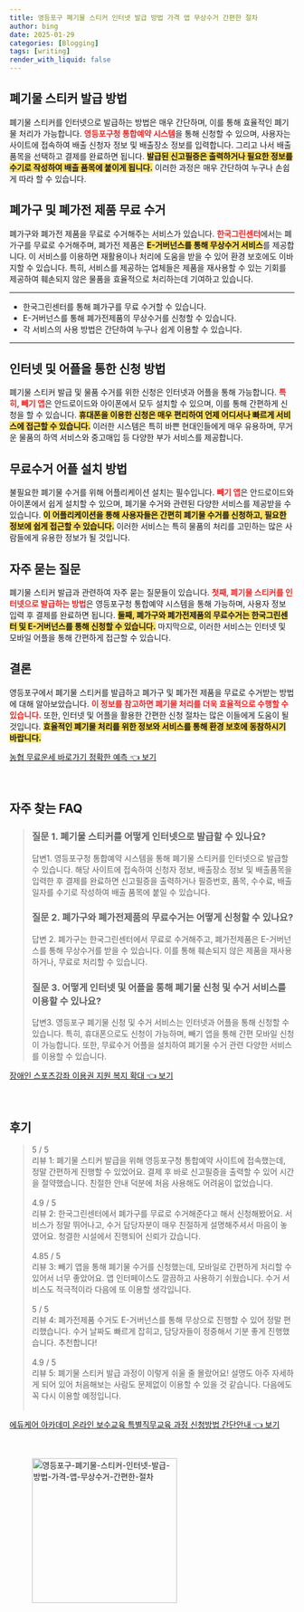 ```yaml
---
title: 영등포구 폐기물 스티커 인터넷 발급 방법 가격 앱 무상수거 간편한 절차
author: bing
date: 2025-01-29
categories: [Blogging]
tags: [writing]
render_with_liquid: false
---
```



<h2 id='폐기물 스티커 발급 방법'>폐기물 스티커 발급 방법</h2>

<p>폐기물 스티커를 인터넷으로 발급하는 방법은 매우 간단하며, 이를 통해 효율적인 폐기물 처리가 가능합니다. <b><span style="color: #ee2323;">영등포구청 통합예약 시스템</span></b>을 통해 신청할 수 있으며, 사용자는 사이트에 접속하여 배출 신청자 정보 및 배출장소 정보를 입력합니다. 그리고 나서 배출 품목을 선택하고 결제를 완료하면 됩니다. <b><span style="background-color: #ffe066;">발급된 신고필증은 출력하거나 필요한 정보를 수기로 작성하여 배출 품목에 붙이게 됩니다.</span></b> 이러한 과정은 매우 간단하여 누구나 손쉽게 따라 할 수 있습니다.</p>

<h2 id='폐가구 및 폐가전 제품 무료 수거'>폐가구 및 폐가전 제품 무료 수거</h2>

<p>폐가구와 폐가전 제품을 무료로 수거해주는 서비스가 있습니다. <b><span style="color: #ee2323;">한국그린센터</span></b>에서는 폐가구를 무료로 수거해주며, 폐가전 제품은 <b><span style="background-color: #ffe066;">E-거버넌스를 통해 무상수거 서비스</span></b>를 제공합니다. 이 서비스를 이용하면 재활용이나 처리에 도움을 받을 수 있어 환경 보호에도 이바지할 수 있습니다. 특히, 서비스를 제공하는 업체들은 제품을 재사용할 수 있는 기회를 제공하여 훼손되지 않은 물품을 효율적으로 처리하는데 기여하고 있습니다.</p>

<hr />

<ul>
    <li>한국그린센터를 통해 폐가구를 무료 수거할 수 있습니다.</li>
    <li>E-거버넌스를 통해 폐가전제품의 무상수거를 신청할 수 있습니다.</li>
    <li>각 서비스의 사용 방법은 간단하여 누구나 쉽게 이용할 수 있습니다.</li>
</ul>

<hr />

<h2 id='인터넷 및 어플을 통한 신청 방법'>인터넷 및 어플을 통한 신청 방법</h2>

<p>폐기물 스티커 발급 및 물품 수거를 위한 신청은 인터넷과 어플을 통해 가능합니다. <b><span style="color: #ee2323;">특히, 빼기 앱</span></b>은 안드로이드와 아이폰에서 모두 설치할 수 있으며, 이를 통해 간편하게 신청을 할 수 있습니다. <b><span style="background-color: #ffe066;">휴대폰을 이용한 신청은 매우 편리하여 언제 어디서나 빠르게 서비스에 접근할 수 있습니다.</span></b> 이러한 시스템은 특히 바쁜 현대인들에게 매우 유용하며, 무거운 물품의 하역 서비스와 중고매입 등 다양한 부가 서비스를 제공합니다.</p>

<h2 id='무료수거 어플 설치 방법'>무료수거 어플 설치 방법</h2>

<p>불필요한 폐기물 수거를 위해 어플리케이션 설치는 필수입니다. <b><span style="color: #ee2323;">빼기 앱</span></b>은 안드로이드와 아이폰에서 쉽게 설치할 수 있으며, 폐기물 수거와 관련된 다양한 서비스를 제공받을 수 있습니다. <b><span style="background-color: #ffe066;">이 어플리케이션을 통해 사용자들은 간편히 폐기물 수거를 신청하고, 필요한 정보에 쉽게 접근할 수 있습니다.</span></b> 이러한 서비스는 특히 물품의 처리를 고민하는 많은 사람들에게 유용한 정보가 될 것입니다.</p>

<h2 id='자주 묻는 질문'>자주 묻는 질문</h2>

<p>폐기물 스티커 발급과 관련하여 자주 묻는 질문들이 있습니다. <b><span style="color: #ee2323;">첫째, 폐기물 스티커를 인터넷으로 발급하는 방법</span></b>은 영등포구청 통합예약 시스템을 통해 가능하며, 사용자 정보 입력 후 결제를 완료하면 됩니다. <b><span style="background-color: #ffe066;">둘째, 폐가구와 폐가전제품의 무료수거는 한국그린센터 및 E-거버넌스를 통해 신청할 수 있습니다.</span></b> 마지막으로, 이러한 서비스는 인터넷 및 모바일 어플을 통해 간편하게 접근할 수 있습니다.</p>

<h2 id='결론'>결론</h2>

<p>영등포구에서 폐기물 스티커를 발급하고 폐가구 및 폐가전 제품을 무료로 수거받는 방법에 대해 알아보았습니다. <b><span style="color: #ee2323;">이 정보를 참고하면 폐기물 처리를 더욱 효율적으로 수행할 수 있습니다.</span></b> 또한, 인터넷 및 어플을 활용한 간편한 신청 절차는 많은 이들에게 도움이 될 것입니다. <b><span style="background-color: #ffe066;">효율적인 폐기물 처리를 위한 정보와 서비스를 통해 환경 보호에 동참하시기 바랍니다.</span></b></p>


<p><a class="click-button" title="농협 무료운세 바로가기 정확한 예측" href="https://24nara.github.io/posts/%EB%86%8D%ED%98%91-%EB%AC%B4%EB%A3%8C%EC%9A%B4%EC%84%B8-%EB%B0%94%EB%A1%9C%EA%B0%80%EA%B8%B0-%EC%A0%95%ED%99%95%ED%95%9C-%EC%98%88%EC%B8%A1/" rel="dofollow">농협 무료운세 바로가기 정확한 예측 👈 보기</a></p><br>
<h2 id='자주_찾는_FAQ'>자주 찾는 FAQ</h2>
<div itemscope="" itemtype="https://schema.org/FAQPage"> 
<blockquote> 
<div itemscope="" itemprop="mainEntity" itemtype="https://schema.org/Question"> 
<h3 itemprop="name">질문 1. 폐기물 스티커를 어떻게 인터넷으로 발급할 수 있나요?</h3> 
<div itemscope="" itemprop="acceptedAnswer" itemtype="https://schema.org/Answer"> 
<span itemprop="text"> 
<p>답변1. 영등포구청 통합예약 시스템을 통해 폐기물 스티커를 인터넷으로 발급할 수 있습니다. 해당 사이트에 접속하여 신청자 정보, 배출장소 정보 및 배출품목을 입력한 후 결제를 완료하면 신고필증을 출력하거나 필증번호, 품목, 수수료, 배출일자를 수기로 작성하여 배출 품목에 붙일 수 있습니다.</p> 
</span> 
</div> 
</div> 
<div itemscope="" itemprop="mainEntity" itemtype="https://schema.org/Question"> 
<h3 itemprop="name">질문 2. 폐가구와 폐가전제품의 무료수거는 어떻게 신청할 수 있나요?</h3> 
<div itemscope="" itemprop="acceptedAnswer" itemtype="https://schema.org/Answer"> 
<span itemprop="text"> 
<p>답변 2. 폐가구는 한국그린센터에서 무료로 수거해주고, 폐가전제품은 E-거버넌스를 통해 무상수거를 받을 수 있습니다. 이를 통해 훼손되지 않은 제품을 재사용하거나, 무료로 처리할 수 있습니다.</p> 
</span> 
</div> 
</div> 
<div itemscope="" itemprop="mainEntity" itemtype="https://schema.org/Question"> 
<h3 itemprop="name">질문 3. 어떻게 인터넷 및 어플을 통해 폐기물 신청 및 수거 서비스를 이용할 수 있나요?</h3> 
<div itemscope="" itemprop="acceptedAnswer" itemtype="https://schema.org/Answer"> 
<span itemprop="text"> 
<p>답변3. 영등포구 폐기물 신청 및 수거 서비스는 인터넷과 어플을 통해 신청할 수 있습니다. 특히, 휴대폰으로도 신청이 가능하며, 빼기 앱을 통해 간편 모바일 신청이 가능합니다. 또한, 무료수거 어플을 설치하여 폐기물 수거 관련 다양한 서비스를 이용할 수 있습니다.</p> 
</span> 
</div> 
</div> 
</blockquote> 
</div>
<p><a class="click-button" title="장애인 스포츠강좌 이용권 지원 복지 확대" href="https://24nara.github.io/posts/%EC%9E%A5%EC%95%A0%EC%9D%B8-%EC%8A%A4%ED%8F%AC%EC%B8%A0%EA%B0%95%EC%A2%8C-%EC%9D%B4%EC%9A%A9%EA%B6%8C-%EC%A7%80%EC%9B%90-%EB%B3%B5%EC%A7%80-%ED%99%95%EB%8C%80/" rel="dofollow">장애인 스포츠강좌 이용권 지원 복지 확대 👈 보기</a></p><br>
<h2 id='후기'>후기</h2>
<div itemscope itemtype="https://schema.org/Product">
  <blockquote>
  <div itemprop="review" itemscope itemtype="https://schema.org/Review">
      <div itemprop="reviewRating" itemscope itemtype="https://schema.org/Rating"> <span itemprop="ratingValue">5</span> / <span itemprop="bestRating">5</span> </div>
      <span itemprop="reviewBody">리뷰 1: 폐기물 스티커 발급을 위해 영등포구청 통합예약 사이트에 접속했는데, 정말 간편하게 진행할 수 있었어요. 결제 후 바로 신고필증을 출력할 수 있어 시간을 절약했습니다. 친절한 안내 덕분에 처음 사용해도 어려움이 없었습니다.</span>
  </div>
  <br>
  <div itemprop="review" itemscope itemtype="https://schema.org/Review">
      <div itemprop="reviewRating" itemscope itemtype="https://schema.org/Rating"> <span itemprop="ratingValue">4.9</span> / <span itemprop="bestRating">5</span> </div>
      <span itemprop="reviewBody">리뷰 2: 한국그린센터에서 폐가구를 무료로 수거해준다고 해서 신청해봤어요. 서비스가 정말 뛰어나고, 수거 담당자분이 매우 친절하게 설명해주셔서 마음이 놓였어요. 청결한 시설에서 진행되어 신뢰가 갔습니다.</span>
  </div>
  <br>
  <div itemprop="review" itemscope itemtype="https://schema.org/Review">
      <div itemprop="reviewRating" itemscope itemtype="https://schema.org/Rating"> <span itemprop="ratingValue">4.85</span> / <span itemprop="bestRating">5</span> </div>
      <span itemprop="reviewBody">리뷰 3: 빼기 앱을 통해 폐기물 수거를 신청했는데, 모바일로 간편하게 처리할 수 있어서 너무 좋았어요. 앱 인터페이스도 깔끔하고 사용하기 쉬웠습니다. 수거 서비스도 적극적이라 다음에 또 이용할 생각입니다.</span>
  </div>
  <br>
  <div itemprop="review" itemscope itemtype="https://schema.org/Review">
      <div itemprop="reviewRating" itemscope itemtype="https://schema.org/Rating"> <span itemprop="ratingValue">5</span> / <span itemprop="bestRating">5</span> </div>
      <span itemprop="reviewBody">리뷰 4: 폐가전제품 수거도 E-거버넌스를 통해 무상으로 진행할 수 있어 정말 편리했습니다. 수거 날짜도 빠르게 잡히고, 담당자들이 정중해서 기분 좋게 진행했습니다. 추천합니다!</span>
  </div>
  <br>
  <div itemprop="review" itemscope itemtype="https://schema.org/Review">
      <div itemprop="reviewRating" itemscope itemtype="https://schema.org/Rating"> <span itemprop="ratingValue">4.9</span> / <span itemprop="bestRating">5</span> </div>
      <span itemprop="reviewBody">리뷰 5: 폐기물 스티커 발급 과정이 이렇게 쉬울 줄 몰랐어요! 설명도 아주 자세하게 되어 있어 처음해보는 사람도 문제없이 이용할 수 있을 것 같습니다. 다음에도 꼭 다시 이용할 예정입니다.</span>
  </div>
  <br>
  </blockquote>
</div>
<p><a class="click-button" title="에듀케어 아카데미 온라인 보수교육 특별직무교육 과정 신청방법 간단안내" href="https://24nara.github.io/posts/%EC%97%90%EB%93%80%EC%BC%80%EC%96%B4-%EC%95%84%EC%B9%B4%EB%8D%B0%EB%AF%B8-%EC%98%A8%EB%9D%BC%EC%9D%B8-%EB%B3%B4%EC%88%98%EA%B5%90%EC%9C%A1-%ED%8A%B9%EB%B3%84%EC%A7%81%EB%AC%B4%EA%B5%90%EC%9C%A1-%EA%B3%BC%EC%A0%95-%EC%8B%A0%EC%B2%AD%EB%B0%A9%EB%B2%95-%EA%B0%84%EB%8B%A8%EC%95%88%EB%82%B4/" rel="dofollow">에듀케어 아카데미 온라인 보수교육 특별직무교육 과정 신청방법 간단안내 👈 보기</a></p><br>
<figure class="image"><img src="https://24nara.github.io/assets/img/thumbnail/영등포구-폐기물-스티커-인터넷-발급-방법-가격-앱-무상수거-간편한-절차.webp" alt="영등포구-폐기물-스티커-인터넷-발급-방법-가격-앱-무상수거-간편한-절차" width="256" height="256"></figure>